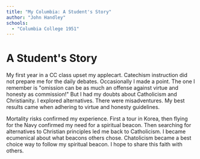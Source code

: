 ```yaml
---
title: "My Columbia: A Student's Story"
author: "John Handley"
schools:
  - "Columbia College 1951"
---
```


# A Student's Story

My first year in a CC class upset my applecart. Catechism instruction did not prepare me for the daily debates. Occasionally I made a point. The one I remember is "omission  can be as much  an offense against virtue and honesty as commission!" But I had my doubts about Catholicism and Christianity. I explored alternatives. There were misadventures. My best results came when adhering to virtue and honesty guidelines.

Mortality risks confirmed my experience.  First a tour in Korea, then flying for the Navy confirmed my need for a spiritual beacon. Then searching for alternatives to Christian principles led me back to Catholicism. I became ecumenical about what beacons others chose. Chatolicism became a best choice way to follow my spiritual beacon. I hope to share this faith with others.
